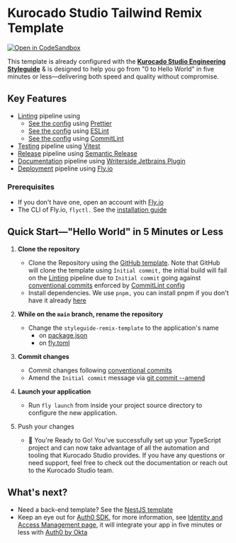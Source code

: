 # Kurocado Studio Tailwind Remix Template

[![Open in CodeSandbox](https://codesandbox.io/static/img/play-codesandbox.svg)](https://codesandbox.io/p/sandbox/github/Kurocado-Studio/styleguide-remix-template)

This template is already configured with the
**[Kurocado Studio Engineering Styleguide](https://kurocado.youtrack.cloud/articles/STY-A-1/Project-Charter)**
& is designed to help you go from "0 to Hello World" in five minutes or less—delivering both speed
and quality without compromise.

## Key Features

- [Linting](https://kurocado.youtrack.cloud/articles/PLA-A-5/Lint) pipeline using
  - [See the config](https://kurocado.youtrack.cloud/articles/STY-A-8/Prettier) using
    [Prettier](https://prettier.io)
  - [See the config](https://kurocado.youtrack.cloud/articles/STY-A-10/ESLint) using
    [ESLint](https://eslint.org)
  - [See the config](https://kurocado.youtrack.cloud/articles/STY-A-12/CommitLint) using
    [CommitLint](https://commitlint.js.org)
- [Testing](https://kurocado.youtrack.cloud/articles/PLA-A-6/Test) pipeline using
  [Vitest](https://vitest.dev)
- [Release](https://kurocado.youtrack.cloud/articles/PLA-A-3/Release) pipeline using
  [Semantic Release](https://semantic-release.gitbook.io/semantic-release)
- [Documentation](https://kurocado.youtrack.cloud/articles/PLA-A-7/Document) pipeline using
  [Writerside Jetbrains Plugin](https://plugins.jetbrains.com/plugin/20158-writerside)
- [Deployment](https://kurocado.youtrack.cloud/articles/PLA-A-4/Deploy) pipeline using
  [Fly.io](https://fly.io/)

### Prerequisites

- If you don't have one, open an account with [Fly.io](https://fly.io/)
- The CLI of Fly.io, `flyctl.` See the [installation guide](https://fly.io/docs/flyctl/install/)

## Quick Start—"Hello World" in 5 Minutes or Less

1. **Clone the repository**

   - Clone the Repository using the
     [GitHub template](https://github.com/new?template_name=styleguide-remix-template&template_owner=Kurocado-Studio).
     Note that GitHub will clone the template using `Initial commit,` the initial build will fail on
     the [Linting](https://kurocado.youtrack.cloud/articles/PLA-A-5/Lint) pipeline due to
     `Initial commit` going against [conventional commits](https://conventionalcommits.org/)
     enforced by [CommitLint config](https://kurocado.youtrack.cloud/articles/STY-A-12/CommitLint)
   - Install dependencies. We use `pnpm,` you can install pnpm if you don't have it already
     [here](https://pnpm.io/)

2. **While on the `main` branch, rename the repository**
   - Change the `styleguide-remix-template` to the application's name
     - on [package.json](./package.json)
     - on [fly.toml](./fly.toml)
3. **Commit changes**

   - Commit changes following [conventional commits](https://conventionalcommits.org/)
   - Amend the `Initial commit` message via
     [git commit --amend](https://git-scm.com/book/id/v2/Git-Tools-Rewriting-History)

4. **Launch your application**

   - Run `fly launch` from inside your project source directory to configure the new application.

5. Push your changes
   - 🎉 You're Ready to Go! You've successfully set up your TypeScript project and can now take
     advantage of all the automation and tooling that Kurocado Studio provides. If you have any
     questions or need support, feel free to check out the documentation or reach out to the
     Kurocado Studio team.

## What's next?

- Need a back-end template? See the
  [NestJS template](https://github.com/Kurocado-Studio/styleguide-nests-template)
- Keep an eye out for [Auth0 SDK](https://github.com/Kurocado-Studio/iam), for more information, see
  [Identity and Access Management page](https://kurocado.youtrack.cloud/articles/PLA-A-15/Identity-and-Access-Management),
  it will integrate your app in five minutes or less with [Auth0 by Okta](https://auth0.com/)
